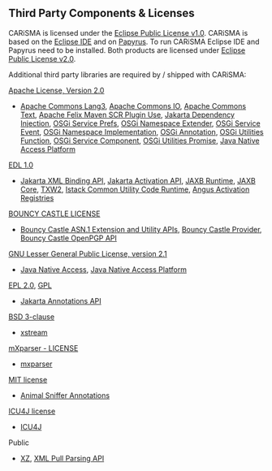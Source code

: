 ## Third Party Components & Licenses

CARiSMA is licensed under the [Eclipse Public License v1.0](https://www.eclipse.org/legal/epl-v10.html). CARiSMA is based on the [Eclipse IDE](https://www.eclipse.org/) and on [Papyrus](https://eclipse.dev/papyrus/). To run CARiSMA Eclipse IDE and Papyrus need to be installed. Both products are licensed under [Eclipse Public License v2.0](https://www.eclipse.org/legal/epl-2.0/).

Additional third party libraries are required by / shipped with CARiSMA:

[Apache License, Version 2.0](https://www.apache.org/licenses/LICENSE-2.0)
  - [Apache Commons Lang3](https://mvnrepository.com/artifact/org.apache.commons/commons-lang3), [Apache Commons IO](https://mvnrepository.com/artifact/commons-io/commons-io), [Apache Commons Text](https://mvnrepository.com/artifact/org.apache.commons/commons-text), [Apache Felix Maven SCR Plugin Use](https://felix.apache.org/documentation/subprojects/apache-felix-maven-scr-plugin/apache-felix-maven-scr-plugin-use.html), [Jakarta Dependency Injection](https://mvnrepository.com/artifact/jakarta.inject/jakarta.inject-api), [OSGi Service Prefs](https://mvnrepository.com/artifact/org.osgi/org.osgi.service.prefs), [OSGi Namespace Extender](https://mvnrepository.com/artifact/org.osgi/org.osgi.namespace.extender), [OSGi Service Event](https://mvnrepository.com/artifact/org.osgi/org.osgi.service.event), [OSGi Namespace Implementation](https://mvnrepository.com/artifact/org.osgi/org.osgi.namespace.implementation), [OSGi Annotation](https://mvnrepository.com/artifact/org.osgi/org.osgi.annotation), [OSGi Utilities Function](https://mvnrepository.com/artifact/org.osgi/org.osgi.util.function), [OSGi Service Component](https://mvnrepository.com/artifact/org.osgi/org.osgi.service.component/1.3.0), [OSGi Utilities Promise](https://mvnrepository.com/artifact/org.osgi/org.osgi.util.promise), [Java Native Access Platform](https://mvnrepository.com/artifact/net.java.dev.jna/jna-platform)

[EDL 1.0](https://www.eclipse.org/org/documents/edl-v10.php)
  - [Jakarta XML Binding API](https://mvnrepository.com/artifact/jakarta.xml.bind/jakarta.xml.bind-api), [Jakarta Activation API](https://mvnrepository.com/artifact/jakarta.activation/jakarta.activation-api), [JAXB Runtime](https://mvnrepository.com/artifact/org.glassfish.jaxb/jaxb-runtime), [JAXB Core](https://mvnrepository.com/artifact/org.glassfish.jaxb/jaxb-core), [TXW2](https://mvnrepository.com/artifact/org.glassfish.jaxb/txw2), [Istack Common Utility Code Runtime](https://mvnrepository.com/artifact/com.sun.istack/istack-commons-runtime), [Angus Activation Registries](https://mvnrepository.com/artifact/org.eclipse.angus/angus-activation/1.0.0)

[BOUNCY CASTLE LICENSE](https://www.bouncycastle.org/licence.html)
  - [Bouncy Castle ASN.1 Extension and Utility APIs](https://mvnrepository.com/artifact/org.bouncycastle/bcutil-jdk18on), [Bouncy Castle Provider](https://mvnrepository.com/artifact/org.bouncycastle/bcprov-jdk18on), [Bouncy Castle OpenPGP API](https://mvnrepository.com/artifact/org.bouncycastle/bcpg-jdk18on)

[GNU Lesser General Public License, version 2.1](https://www.gnu.org/licenses/old-licenses/lgpl-2.1.en.html)
  - [Java Native Access](https://mvnrepository.com/artifact/net.java.dev.jna/jna), [Java Native Access Platform](https://mvnrepository.com/artifact/net.java.dev.jna/jna-platform)  

[EPL 2.0](https://www.eclipse.org/legal/epl-2.0/), [GPL](https://www.gnu.org/licenses/gpl-3.0.en.html)
  - [Jakarta Annotations API](https://mvnrepository.com/artifact/jakarta.annotation/jakarta.annotation-api)

[BSD 3-clause](https://x-stream.github.io/license.html)
  - [xstream](https://x-stream.github.io/)

[mXparser - LICENSE](https://mathparser.org/mxparser-license/)  
  - [mxparser](https://mathparser.org/)

[MIT license](https://www.mojohaus.org/animal-sniffer/licenses.html)
  - [Animal Sniffer Annotations](https://mvnrepository.com/artifact/org.codehaus.mojo/animal-sniffer-annotations)

[ICU4J license](https://docs.oracle.com/cloud/latest/big-data-discovery-cloud/BDDLG/cl_icu4j_license.htm#BDDLG-concept_AB4527297161480DD261AC24135650FE)
  - [ICU4J](https://mvnrepository.com/artifact/com.ibm.icu/icu4j)

Public
- [XZ](https://mvnrepository.com/artifact/org.tukaani/xz/1.9), [XML Pull Parsing API](https://mvnrepository.com/artifact/xmlpull/xmlpull)